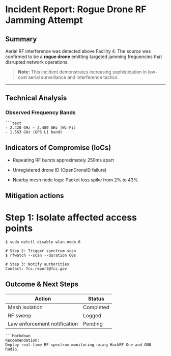 # Incident Report: Rogue Drone RF Jamming Attempt

## Summary
Aerial RF interference was detected above Facility 4. The source was confirmed to be a **rogue drone** emitting targeted jamming frequencies that disrupted network operations.

> **Note:** This incident demonstrates increasing sophistication in low-cost aerial surveillance and interference tactics.

---

## Technical Analysis

### Observed Frequency Bands
    ```text
    - 2.420 GHz – 2.480 GHz (Wi-Fi)
    - 1.563 GHz (GPS L1 band)

## Indicators of Compromise (IoCs)
- Repeating RF bursts approximately 250ms apart

- Unregistered drone ID (OpenDroneID failure)

- Nearby mesh node logs: Packet loss spike from 2% to 43%

## Mitigation actions
   # Step 1: Isolate affected access points
    $ sudo netctl disable wlan-node-6
    
    # Step 2: Trigger spectrum scan
    $ rfwatch --scan --duration 60s
    
    # Step 3: Notify authorities
    Contact: fcc.report@fcc.gov

    
## Outcome & Next Steps
| Action                       | Status    |
| ---------------------------- | --------- |
| Mesh isolation               | Completed |
| RF sweep                     | Logged    |
| Law enforcement notification | Pending   |
    ```Markdown
    Recommendation:
    Deploy real-time RF spectrum monitoring using HackRF One and GNU Radio.
